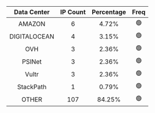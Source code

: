 | Data Center | IP Count | Percentage | Freq |
|:------------:|:--------:|:-----------:|:-----:|
| AMAZON | 6 | 4.72% | 🟢 |
| DIGITALOCEAN | 4 | 3.15% | 🟢 |
| OVH | 3 | 2.36% | 🟢 |
| PSINet | 3 | 2.36% | 🟢 |
| Vultr | 3 | 2.36% | 🟢 |
| StackPath | 1 | 0.79% | 🟢 |
| OTHER | 107 | 84.25% | 🟢 |